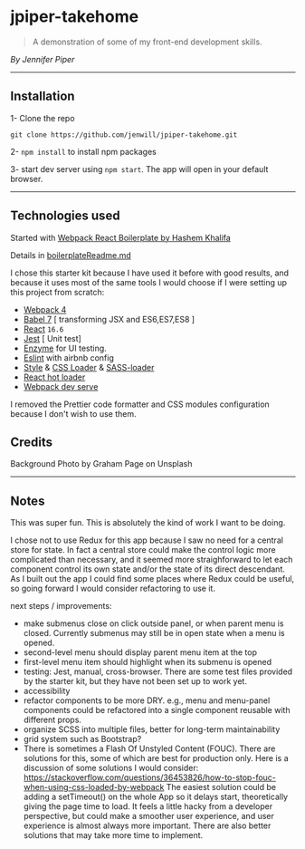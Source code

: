 # jpiper-takehome

> A demonstration of some of my front-end development skills. 

*By Jennifer Piper*

--------------------------------
## Installation
1- Clone the repo

`git clone https://github.com/jenwill/jpiper-takehome.git`

2- `npm install` to install npm packages

3- start dev server using `npm start`. The app will open in your default browser.

--------------------------
## Technologies used

Started with [Webpack React Boilerplate by Hashem Khalifa](https://github.com/HashemKhalifa/webpack-react-boilerplate)

Details in [boilerplateReadme.md](./boilerplateReadme.md)

I chose this starter kit because I have used it before with good results, and because it uses most of the same tools I would choose if I were setting up this project from scratch:

* [Webpack 4](https://github.com/webpack/webpack) 
* [Babel 7](https://github.com/babel/babel) [ transforming JSX and ES6,ES7,ES8 ]
* [React](https://github.com/facebook/react) `16.6`
* [Jest](https://github.com/facebook/jest) [ Unit test]
* [Enzyme](http://airbnb.io/enzyme/) for UI testing.
* [Eslint](https://github.com/eslint/eslint/) with airbnb config
* [Style](https://github.com/webpack-contrib/style-loader) & [CSS Loader](https://github.com/webpack-contrib/css-loader) & [SASS-loader](https://github.com/webpack-contrib/sass-loader)
* [React hot loader](https://github.com/gaearon/react-hot-loader)
* [Webpack dev serve](https://github.com/webpack/webpack-dev-server) 

I removed the Prettier code formatter and CSS modules configuration because I don't wish to use them.

## Credits

Background Photo by Graham Page on Unsplash

---------------------------
## Notes

This was super fun. This is absolutely the kind of work I want to be doing.

I chose not to use Redux for this app because I saw no need for a central store for state. In fact a central store could make the control logic more complicated than necessary, and it seemed more straighforward to let each component control its own state and/or the state of its direct descendant. As I built out the app I could find some places where Redux could be useful, so going forward I would consider refactoring to use it.

next steps / improvements:
  - make submenus close on click outside panel, or when parent menu is closed. Currently submenus may still be in open state when a menu is opened.
  - second-level menu should display parent menu item at the top
  - first-level menu item should highlight when its submenu is opened
  - testing: Jest, manual, cross-browser. There are some test files provided by the starter kit, but they have not been set up to work yet.
  - accessibility
  - refactor components to be more DRY. e.g., menu and menu-panel components could be refactored into a single component reusable with different props.
  - organize SCSS into multiple files, better for long-term maintainability
  - grid system such as Bootstrap?
  - There is sometimes a Flash Of Unstyled Content (FOUC). There are solutions for this, some of which are best for production only. 
  Here is a discussion of some solutions I would consider:
  https://stackoverflow.com/questions/36453826/how-to-stop-fouc-when-using-css-loaded-by-webpack 
  The easiest solution could be adding a setTimeout() on the whole App so it delays start, theoretically giving the page time to load. It feels a little hacky from a developer perspective, but could make a smoother user experience, and user experience is almost always more important. There are also better solutions that may take more time to implement.

